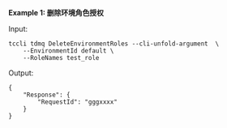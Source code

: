 **Example 1: 删除环境角色授权**



Input: 

```
tccli tdmq DeleteEnvironmentRoles --cli-unfold-argument  \
    --EnvironmentId default \
    --RoleNames test_role
```

Output: 
```
{
    "Response": {
        "RequestId": "gggxxxx"
    }
}
```

